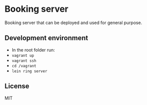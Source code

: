 # Booking server

Booking server that can be deployed and used for general purpose.

## Development environment

* In the root folder run:
* `vagrant up`
* `vagrant ssh`
* `cd /vagrant`
* `lein ring server`

## License

MIT
